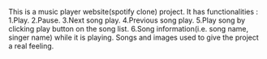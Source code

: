 This is a music player website(spotify clone) project.
It has functionalities :
                        1.Play.
                        2.Pause.
                        3.Next song play.
                        4.Previous song play.
                        5.Play song by clicking play button on the song list.
                        6.Song information(i.e. song name, singer name) while it is playing.
Songs and images used to give the project a real feeling. 
